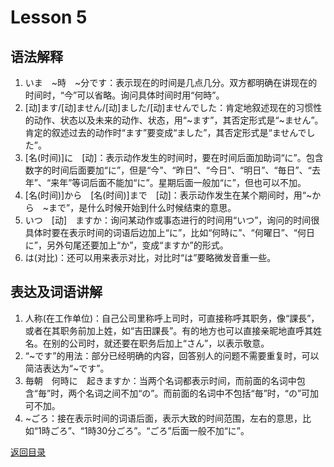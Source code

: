 # Lesson 5
## 语法解释
1. いま　~時　~分です：表示现在的时间是几点几分。双方都明确在讲现在的时间时，“今”可以省略。询问具体时间时用“何時”。
2. [动]ます/[动]ません/[动]ました/[动]ませんでした：肯定地叙述现在的习惯性的动作、状态以及未来的动作、状态，用“~ます”，其否定形式是“~ません”。肯定的叙述过去的动作时“ます”要变成“ました”，其否定形式是“ませんでした”。
3. [名(时间)]に　[动]：表示动作发生的时间时，要在时间后面加助词“に”。包含数字的时间后面要加“に”，但是“今”、“昨日”、“今日”、“明日”、“毎日”、“去年”、“来年”等词后面不能加“に”。星期后面一般加“に”，但也可以不加。
4. [名(时间)]から　[名(时间)]まで　[动]：表示动作发生在某个期间时，用“~から　~まで”，是什么时候开始到什么时候结束的意思。
5. いつ　[动]　ますか：询问某动作或事态进行的时间用“いつ”，询问的时间很具体时要在表示时间的词语后边加上“に”，比如“何時に”、“何曜日”、“何日に”，另外句尾还要加上“か”，变成“ますか”的形式。
6. は(对比)：还可以用来表示对比，对比时“は”要略微发音重一些。

## 表达及词语讲解
1. 人称(在工作单位)：自己公司里称呼上司时，可直接称呼其职务，像“課長”，或者在其职务前加上姓，如“吉田課長”。有的地方也可以直接亲昵地直呼其姓名。在别的公司时，就还要在职务后加上“さん”，以表示敬意。
2. “~です”的用法：部分已经明确的内容，回答别人的问题不需要重复时，可以简洁表达为“~です”。
3. 毎朝　何時に　起きますか：当两个名词都表示时间，而前面的名词中包含“毎”时，两个名词之间不加“の”。而前面的名词中不包括“毎”时，“の”可加可不加。
4. ~ごろ：接在表示时间的词语后面，表示大致的时间范围，左右的意思，比如“1時ごろ”、“1時30分ごろ”。“ごろ”后面一般不加“に”。

[返回目录](../../../../)
